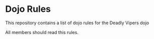 Dojo Rules
==========

This repository contains a list of dojo rules for the Deadly Vipers dojo

All members should read this rules.

